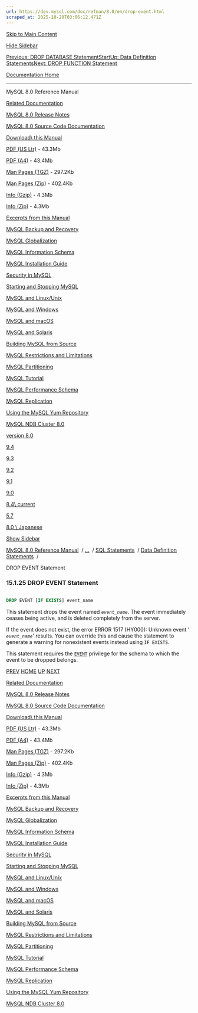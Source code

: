 ```yaml
---
url: https://dev.mysql.com/doc/refman/8.0/en/drop-event.html
scraped_at: 2025-10-20T03:06:12.471Z
---
```


[Skip to Main Content](https://dev.mysql.com/doc/refman/8.0/en/drop-event.html#main)

[Hide Sidebar](https://dev.mysql.com/doc/refman/8.0/en/drop-event.html "Hide Sidebar")

[Previous: DROP DATABASE Statement](https://dev.mysql.com/doc/refman/8.0/en/drop-database.html "Previous: DROP DATABASE Statement")[Start](https://dev.mysql.com/doc/refman/8.0/en/index.html "Start")[Up: Data Definition Statements](https://dev.mysql.com/doc/refman/8.0/en/sql-data-definition-statements.html "Up: Data Definition Statements")[Next: DROP FUNCTION Statement](https://dev.mysql.com/doc/refman/8.0/en/drop-function.html "Next: DROP FUNCTION Statement")

[Documentation Home](https://dev.mysql.com/doc/)

* * *

MySQL 8.0 Reference Manual

[Related Documentation](https://dev.mysql.com/doc/refman/8.0/en/drop-event.html)

[MySQL 8.0 Release Notes](https://dev.mysql.com/doc/relnotes/mysql/8.0/en/)

[MySQL 8.0 Source Code Documentation](https://dev.mysql.com/doc/dev/mysql-server/latest/)

[Download\\
this Manual](https://dev.mysql.com/doc/refman/8.0/en/drop-event.html)

[PDF (US Ltr)](https://downloads.mysql.com/docs/refman-8.0-en.pdf)
\- 43.3Mb

[PDF (A4)](https://downloads.mysql.com/docs/refman-8.0-en.a4.pdf)
\- 43.4Mb

[Man Pages (TGZ)](https://downloads.mysql.com/docs/refman-8.0-en.man-gpl.tar.gz)
\- 297.2Kb

[Man Pages (Zip)](https://downloads.mysql.com/docs/refman-8.0-en.man-gpl.zip)
\- 402.4Kb

[Info (Gzip)](https://downloads.mysql.com/docs/mysql-8.0.info.gz)
\- 4.3Mb

[Info (Zip)](https://downloads.mysql.com/docs/mysql-8.0.info.zip)
\- 4.3Mb

[Excerpts from this Manual](https://dev.mysql.com/doc/refman/8.0/en/drop-event.html)

[MySQL Backup and Recovery](https://dev.mysql.com/doc/mysql-backup-excerpt/8.0/en/)

[MySQL Globalization](https://dev.mysql.com/doc/mysql-g11n-excerpt/8.0/en/)

[MySQL Information Schema](https://dev.mysql.com/doc/mysql-infoschema-excerpt/8.0/en/)

[MySQL Installation Guide](https://dev.mysql.com/doc/mysql-installation-excerpt/8.0/en/)

[Security in MySQL](https://dev.mysql.com/doc/mysql-security-excerpt/8.0/en/)

[Starting and Stopping MySQL](https://dev.mysql.com/doc/mysql-startstop-excerpt/8.0/en/)

[MySQL and Linux/Unix](https://dev.mysql.com/doc/mysql-linuxunix-excerpt/8.0/en/)

[MySQL and Windows](https://dev.mysql.com/doc/mysql-windows-excerpt/8.0/en/)

[MySQL and macOS](https://dev.mysql.com/doc/mysql-macos-excerpt/8.0/en/)

[MySQL and Solaris](https://dev.mysql.com/doc/mysql-solaris-excerpt/8.0/en/)

[Building MySQL from Source](https://dev.mysql.com/doc/mysql-sourcebuild-excerpt/8.0/en/)

[MySQL Restrictions and Limitations](https://dev.mysql.com/doc/mysql-reslimits-excerpt/8.0/en/)

[MySQL Partitioning](https://dev.mysql.com/doc/mysql-partitioning-excerpt/8.0/en/)

[MySQL Tutorial](https://dev.mysql.com/doc/mysql-tutorial-excerpt/8.0/en/)

[MySQL Performance Schema](https://dev.mysql.com/doc/mysql-perfschema-excerpt/8.0/en/)

[MySQL Replication](https://dev.mysql.com/doc/mysql-replication-excerpt/8.0/en/)

[Using the MySQL Yum Repository](https://dev.mysql.com/doc/mysql-repo-excerpt/8.0/en/)

[MySQL NDB Cluster 8.0](https://dev.mysql.com/doc/mysql-cluster-excerpt/8.0/en/)

[version 8.0](https://dev.mysql.com/doc/refman/8.0/en/drop-event.html)

[9.4](https://dev.mysql.com/doc/refman/9.4/en/drop-event.html)

[9.3](https://dev.mysql.com/doc/refman/9.3/en/drop-event.html)

[9.2](https://dev.mysql.com/doc/refman/9.2/en/drop-event.html)

[9.1](https://dev.mysql.com/doc/refman/9.1/en/drop-event.html)

[9.0](https://dev.mysql.com/doc/refman/9.0/en/drop-event.html)

[8.4\\
current](https://dev.mysql.com/doc/refman/8.4/en/drop-event.html)

[5.7](https://dev.mysql.com/doc/refman/5.7/en/drop-event.html)

[8.0 \\
Japanese](https://dev.mysql.com/doc/refman/8.0/ja/drop-event.html)

[Show Sidebar](https://dev.mysql.com/doc/refman/8.0/en/drop-event.html "Show Sidebar")

[MySQL 8.0 Reference Manual](https://dev.mysql.com/doc/refman/8.0/en/)  /
[...](https://dev.mysql.com/doc/refman/8.0/en/drop-event.html)  / [SQL Statements](https://dev.mysql.com/doc/refman/8.0/en/sql-statements.html)  /
[Data Definition Statements](https://dev.mysql.com/doc/refman/8.0/en/sql-data-definition-statements.html)  /

DROP EVENT Statement


### 15.1.25 DROP EVENT Statement

``` sql

DROP EVENT [IF EXISTS] event_name
```

This statement drops the event named
_`event_name`_. The event immediately
ceases being active, and is deleted completely from the server.


If the event does not exist, the error ERROR 1517
(HY000): Unknown event
' _`event_name`_' results. You
can override this and cause the statement to generate a warning
for nonexistent events instead using `IF EXISTS`.


This statement requires the [`EVENT`](https://dev.mysql.com/doc/refman/8.0/en/privileges-provided.html#priv_event)
privilege for the schema to which the event to be dropped belongs.

[PREV](https://dev.mysql.com/doc/refman/8.0/en/drop-database.html "Previous: DROP DATABASE Statement") [HOME](https://dev.mysql.com/doc/refman/8.0/en/index.html "Start") [UP](https://dev.mysql.com/doc/refman/8.0/en/sql-data-definition-statements.html "Up: Data Definition Statements") [NEXT](https://dev.mysql.com/doc/refman/8.0/en/drop-function.html "Next: DROP FUNCTION Statement")

[Related Documentation](https://dev.mysql.com/doc/refman/8.0/en/drop-event.html)

[MySQL 8.0 Release Notes](https://dev.mysql.com/doc/relnotes/mysql/8.0/en/)

[MySQL 8.0 Source Code Documentation](https://dev.mysql.com/doc/dev/mysql-server/latest/)

[Download\\
this Manual](https://dev.mysql.com/doc/refman/8.0/en/drop-event.html)

[PDF (US Ltr)](https://downloads.mysql.com/docs/refman-8.0-en.pdf)
\- 43.3Mb

[PDF (A4)](https://downloads.mysql.com/docs/refman-8.0-en.a4.pdf)
\- 43.4Mb

[Man Pages (TGZ)](https://downloads.mysql.com/docs/refman-8.0-en.man-gpl.tar.gz)
\- 297.2Kb

[Man Pages (Zip)](https://downloads.mysql.com/docs/refman-8.0-en.man-gpl.zip)
\- 402.4Kb

[Info (Gzip)](https://downloads.mysql.com/docs/mysql-8.0.info.gz)
\- 4.3Mb

[Info (Zip)](https://downloads.mysql.com/docs/mysql-8.0.info.zip)
\- 4.3Mb

[Excerpts from this Manual](https://dev.mysql.com/doc/refman/8.0/en/drop-event.html)

[MySQL Backup and Recovery](https://dev.mysql.com/doc/mysql-backup-excerpt/8.0/en/)

[MySQL Globalization](https://dev.mysql.com/doc/mysql-g11n-excerpt/8.0/en/)

[MySQL Information Schema](https://dev.mysql.com/doc/mysql-infoschema-excerpt/8.0/en/)

[MySQL Installation Guide](https://dev.mysql.com/doc/mysql-installation-excerpt/8.0/en/)

[Security in MySQL](https://dev.mysql.com/doc/mysql-security-excerpt/8.0/en/)

[Starting and Stopping MySQL](https://dev.mysql.com/doc/mysql-startstop-excerpt/8.0/en/)

[MySQL and Linux/Unix](https://dev.mysql.com/doc/mysql-linuxunix-excerpt/8.0/en/)

[MySQL and Windows](https://dev.mysql.com/doc/mysql-windows-excerpt/8.0/en/)

[MySQL and macOS](https://dev.mysql.com/doc/mysql-macos-excerpt/8.0/en/)

[MySQL and Solaris](https://dev.mysql.com/doc/mysql-solaris-excerpt/8.0/en/)

[Building MySQL from Source](https://dev.mysql.com/doc/mysql-sourcebuild-excerpt/8.0/en/)

[MySQL Restrictions and Limitations](https://dev.mysql.com/doc/mysql-reslimits-excerpt/8.0/en/)

[MySQL Partitioning](https://dev.mysql.com/doc/mysql-partitioning-excerpt/8.0/en/)

[MySQL Tutorial](https://dev.mysql.com/doc/mysql-tutorial-excerpt/8.0/en/)

[MySQL Performance Schema](https://dev.mysql.com/doc/mysql-perfschema-excerpt/8.0/en/)

[MySQL Replication](https://dev.mysql.com/doc/mysql-replication-excerpt/8.0/en/)

[Using the MySQL Yum Repository](https://dev.mysql.com/doc/mysql-repo-excerpt/8.0/en/)

[MySQL NDB Cluster 8.0](https://dev.mysql.com/doc/mysql-cluster-excerpt/8.0/en/)